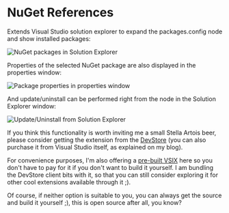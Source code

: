 NuGet References
===============

Extends Visual Studio solution explorer to expand the packages.config node and show installed packages:

![NuGet packages in Solution Explorer](https://raw.github.com/danielkzu/NuGetReferences/master/Images/Nodes.png)

Properties of the selected NuGet package are also displayed in the properties window:

![Package properties in properties window](https://raw.github.com/danielkzu/NuGetReferences/master/Images/Properties.png)

And update/uninstall can be performed right from the node in the Solution Explorer window:

![Update/Uninstall from Solution Explorer](https://raw.github.com/danielkzu/NuGetReferences/master/Images/Menus.png)

If you think this functionality is worth inviting me a small Stella Artois beer, please consider getting the  extension from the [DevStore](http://devstore.com) (you can also purchase it from Visual Studio itself, as explained on my blog).

For convenience purposes, I'm also offering a [pre-built VSIX](https://raw.github.com/danielkzu/NuGetReferences/master/ClariusLabs.NuGetReferences.vsix) here so you don't have to pay for it if you don't want to build it yourself. I am bundling the DevStore client bits with it, so that you can still consider exploring it for other cool extensions available through it ;). 

Of course, if neither option is suitable to you, you can always get the source and build it yourself ;), this is open source after all, you know?